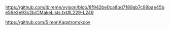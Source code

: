 https://github.com/ibireme/yyjson/blob/8f942be0ca8bd7189ab7c99bae45be56e3e93c2b/CMakeLists.txt#L229-L249

https://github.com/SimonKagstrom/kcov